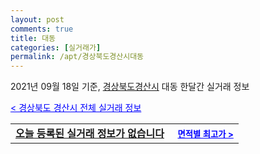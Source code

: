 ```yaml
---
layout: post
comments: true
title: 대동
categories: [실거래가]
permalink: /apt/경상북도경산시대동
---
```


2021년 09월 18일 기준, <a href="/apt/경상북도경산시">경상북도경산시</a> 대동 한달간 실거래 정보

<a style="color: blue;" href="/apt/경상북도경산시">< 경상북도 경산시 전체 실거래 정보</a>
<!---- start ---->
<table>
  <tr>
    <td colspan="4" style="font-weight: bold;"><a href="/apt/경상북도경산시대동{name_without_space}">오늘 등록된 실거래 정보가 없습니다</a> &nbsp;&nbsp;&nbsp; <a style="color: blue; font-size: smaller;" href="/apt/경상북도경산시대동{name_without_space}">면적별 최고가 ></a></td>
  </tr>
    
</table>
<!---- end ---->
    